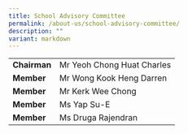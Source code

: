 ```yaml
---
title: School Advisory Committee
permalink: /about-us/school-advisory-committee/
description: ""
variant: markdown
---
```

<!--### School Advisory Committee-->

|  |  |
|---|---|
| **Chairman** | Mr Yeoh Chong Huat Charles |
| **Member** | Mr Wong Kook Heng Darren |
| **Member** | Mr Kerk Wee Chong |
| **Member**  | Ms Yap Su-E |
| **Member** | Ms Druga Rajendran |
